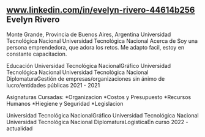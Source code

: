 www.linkedin.com/in/evelyn-rivero-44614b256
Evelyn Rivero
--
Monte Grande, Provincia de Buenos Aires, Argentina
Universidad Tecnológica Nacional
Universidad Tecnológica Nacional
Acerca de
Soy una persona emprendedora, que adora los retos. Me adapto facil, estoy en constante capacitacion.

Educación
Universidad Tecnológica NacionalGráfico Universidad Tecnológica Nacional
Universidad Tecnológica Nacional
DiplomaturaGestión de empresas/organizaciones sin ánimo de lucro/entidades públicas
2021 - 2021

Asignaturas Cursadas:
*Organizacion
*Costos y Presupuesto
*Recursos Humanos
*Hiegiene y Seguridad
*Legislacion

Universidad Tecnológica NacionalGráfico Universidad Tecnológica Nacional
Universidad Tecnológica Nacional
DiplomaturaLogisticaEn curso
2022 - actualidad
